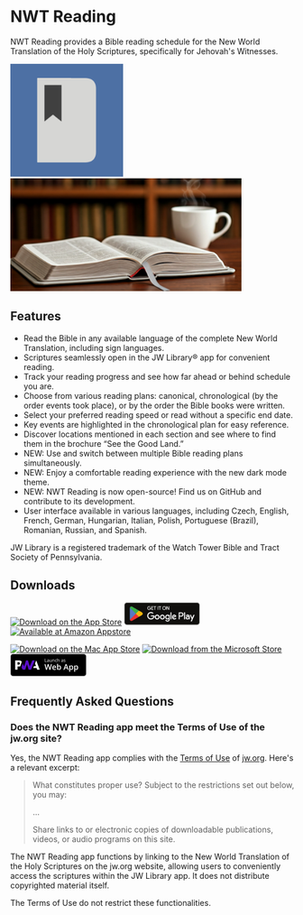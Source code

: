 # NWT Reading

NWT Reading provides a Bible reading schedule for the New World Translation of the Holy Scriptures, specifically for Jehovah's Witnesses.

<img src="assets/launcher/icon.png" alt="The NWT Reader icon" height="200"> <img src="assets/store_presence/feature_graphic.png" alt="The NWT Reader feature graphic" height="200">

## Features

- Read the Bible in any available language of the complete New World Translation, including sign languages.
- Scriptures seamlessly open in the JW Library® app for convenient reading.
- Track your reading progress and see how far ahead or behind schedule you are.
- Choose from various reading plans: canonical, chronological (by the order events took place), or by the order the Bible books were written.
- Select your preferred reading speed or read without a specific end date.
- Key events are highlighted in the chronological plan for easy reference.
- Discover locations mentioned in each section and see where to find them in the brochure “See the Good Land.”
- NEW: Use and switch between multiple Bible reading plans simultaneously.
- NEW: Enjoy a comfortable reading experience with the new dark mode theme.
- NEW: NWT Reading is now open-source! Find us on GitHub and contribute to its development.
- User interface available in various languages, including Czech, English, French, German, Hungarian, Italian, Polish, Portuguese (Brazil), Romanian, Russian, and Spanish.

JW Library is a registered trademark of the Watch Tower Bible and Tract Society of Pennsylvania.

## Downloads

[<img src="https://tools.applemediaservices.com/api/badges/download-on-the-app-store/black/en-us?size=250x83&release=v1" alt="Download on the App Store" height="40">](https://apps.apple.com/us/app/nwt-reading/id1452909600)
[<img src="docs/google_play.svg" alt="Get it on Google Play" height="40">](https://play.google.com/store/apps/details?id=org.searchwork.nwtreading)
[<img src="https://images-na.ssl-images-amazon.com/images/G/01/mobile-apps/devportal2/res/images/amazon-appstore-badge-english-black.png" alt="Available at Amazon Appstore" height="40">](http://www.amazon.com/gp/product/B07WDYXD31/ref=nwt_reading)

[<img src="https://tools.applemediaservices.com/api/badges/download-on-the-mac-app-store/black/en-us?size=250x83&release=v1" alt="Download on the Mac App Store" height="40">](https://apps.apple.com/us/app/nwt-reading/id1452909600)
[<img src="https://get.microsoft.com/images/en-us%20dark.svg" alt="Download from the Microsoft Store" height="40">](https://apps.microsoft.com/detail/9nck2v3sj69f?mode=direct)
[<img src="docs/pwa.svg" alt="Launch as Web App" height="40">](https://nwtreading.searchwork.org)

## Frequently Asked Questions

### Does the NWT Reading app meet the Terms of Use of the jw.org site?

Yes, the NWT Reading app complies with the [Terms of Use](https://www.jw.org/en/terms-of-use/) of [jw.org](https://jw.org). Here's a relevant excerpt:

> What constitutes proper use? Subject to the restrictions set out below, you may:
>
> ...
>
> Share links to or electronic copies of downloadable publications, videos, or audio programs on this site.

The NWT Reading app functions by linking to the New World Translation of the Holy Scriptures on the jw.org website, allowing users to conveniently access the scriptures within the JW Library app. It does not distribute copyrighted material itself.

The Terms of Use do not restrict these functionalities.

